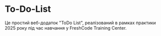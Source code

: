 # To-Do-List
Це простий веб-додаток "ToDo List", реалізований в рамках практики 2025 року під час навчання у FreshCode Training Center.

